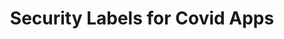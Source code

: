 ---
title        : Security Labels for Covid Apps
track        : Covid
type         : working-session
topics       :
featured     :
when_day     : Thu
when_time    : WS-1
hey_summit   : https://open-security-summit-2020.heysummit.com/talks/security-labels-for-covid-apps/
session_slack:
status       : 
description  :
hosted_by    : Dinis Cruz
zoom_link    : https://zoom.us/j/6503444982?pwd=d1BuWStHNGVlVk53MjJUNW5aZEFuUT09
organizers   :
    - Adam Leon Smith
    - Dinis Cruz
    
---
